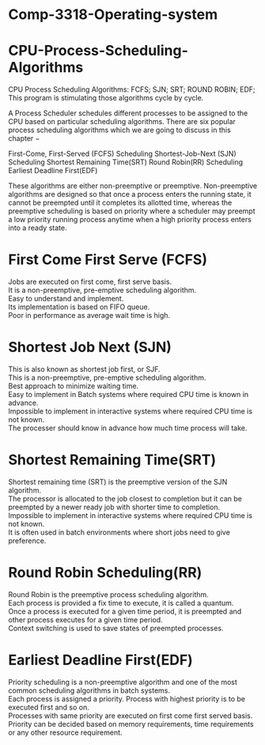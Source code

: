 # Comp-3318-Operating-system


# CPU-Process-Scheduling-Algorithms
CPU Process Scheduling Algorithms: FCFS; SJN; SRT; ROUND ROBIN; EDF; This program is stimulating those algorithms cycle by cycle.

A Process Scheduler schedules different processes to be assigned to the CPU based on particular scheduling algorithms. There are six popular process scheduling algorithms which we are going to discuss in this chapter −

  First-Come, First-Served (FCFS) Scheduling
  Shortest-Job-Next (SJN) Scheduling
  Shortest Remaining Time(SRT)
  Round Robin(RR) Scheduling
  Earliest Deadline First(EDF)
  
These algorithms are either non-preemptive or preemptive. Non-preemptive algorithms are designed so that once a process enters the running state, it cannot be preempted until it completes its allotted time, whereas the preemptive scheduling is based on priority where a scheduler may preempt a low priority running process anytime when a high priority process enters into a ready state.

# First Come First Serve (FCFS)                                                                               
  Jobs are executed on first come, first serve basis.                                                                               
  It is a non-preemptive, pre-emptive scheduling algorithm.                                                       
  Easy to understand and implement.                                                                                   
  Its implementation is based on FIFO queue.                                                                            
  Poor in performance as average wait time is high.
  
# Shortest Job Next (SJN)                                                                                       
  This is also known as shortest job first, or SJF.                                                                     
  This is a non-preemptive, pre-emptive scheduling algorithm.                                                                 
  Best approach to minimize waiting time.                                                                               
  Easy to implement in Batch systems where required CPU time is known in advance.                                         
  Impossible to implement in interactive systems where required CPU time is not known.                                        
  The processer should know in advance how much time process will take.
 
# Shortest Remaining Time(SRT)                                                                          
  Shortest remaining time (SRT) is the preemptive version of the SJN algorithm.                                                 
  The processor is allocated to the job closest to completion but it can be preempted by a newer ready job with shorter time to completion.                                                                                                           
  Impossible to implement in interactive systems where required CPU time is not known.                                          
  It is often used in batch environments where short jobs need to give preference.
  
# Round Robin Scheduling(RR)                                                                    
  Round Robin is the preemptive process scheduling algorithm.                                                               
  Each process is provided a fix time to execute, it is called a quantum.                                                       
  Once a process is executed for a given time period, it is preempted and other process executes for a given time period.         
  Context switching is used to save states of preempted processes.
 
# Earliest Deadline First(EDF)                                                              
  Priority scheduling is a non-preemptive algorithm and one of the most common scheduling algorithms in batch systems.                
  Each process is assigned a priority. Process with highest priority is to be executed first and so on.                           
  Processes with same priority are executed on first come first served basis.                                                   
  Priority can be decided based on memory requirements, time requirements or any other resource requirement.
  
  
  
  
  
